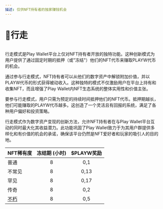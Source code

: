 ```yaml
---
描述: 仅供NFT持有者的独家赚钱机会
---
```


# 🚶行走

<figure><img src="../../.gitbook/assets/DALL·E 2023-04-03 19.38.51 - Walking abstract man in raining night city background with lights styled as cartoon.png" alt=""><figcaption></figcaption></figure>

行走模式是Play Wallet平台上仅对NFT持有者开放的独特功能。这种创新模式为用户提供了通过固定时期的抵押（或"冻结"）他们的NFT代币来赚取PLAYW代币的机会。

通过参与行走模式，NFT持有者可以从他们的数字资产中解锁附加价值，并以PLAYW代币的形式获得被动收入。这种独特的模式不仅激励用户在平台上持有和收集NFT，而且增强了Play Wallet内NFT生态系统的整体实用性和价值主张。

要参与行走模式，用户只需为预定的持续时间抵押他们的NFT代币。抵押期越长，他们可能赚取的PLAYW代币越多。这创造了一个灵活且有回报的系统，满足了各种用户偏好和投资策略。

行走模式作为数字资产变现的创新方法，允许NFT持有者在与Play Wallet平台互动的同时最大化其收益潜力。此功能巩固了Play Wallet致力于为其用户群提供多样化和有价值的机会的承诺，确保该平台仍然是NFT爱好者和玩家的吸引人的目的地。

| NFT稀有度                                     | 冻结期 (小时)     | $PLAYW奖励      |
| -------------------------------------------   | :---------------: | :--------------: |
| 普通                                           |       8           |      0,1         |
| 不常见                                         |       8           |      0,13        |
| 罕见                                           |       8           |      0,17        |
| 传奇                                           |       8           |      0,2         |
| [不朽](../../nft-token/overview/auction.md)    |       8           |      0,5         |
